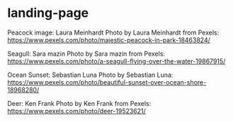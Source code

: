 # landing-page

Peacock image: Laura Meinhardt 
Photo by Laura  Meinhardt from Pexels: https://www.pexels.com/photo/majestic-peacock-in-park-18463824/

Seagull: Sara mazin
Photo by Sara mazin from Pexels: https://www.pexels.com/photo/a-seagull-flying-over-the-water-19867915/

Ocean Sunset: Sebastian Luna
Photo by Sebastian Luna: https://www.pexels.com/photo/beautiful-sunset-over-ocean-shore-18968280/

Deer: Ken Frank
Photo by Ken Frank from Pexels: https://www.pexels.com/photo/deer-19523621/